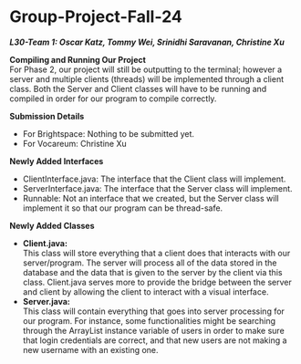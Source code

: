 # Group-Project-Fall-24 <br />
_**L30-Team 1: Oscar Katz, Tommy Wei, Srinidhi Saravanan, Christine Xu**_

**Compiling and Running Our Project** <br />
For Phase 2, our project will still be outputting to the terminal; however a server and multiple clients (threads) will be implemented through a client class. Both the Server and Client classes will have to be running and compiled in order for our program to compile correctly. 

**Submission Details** <br />
- For Brightspace: Nothing to be submitted yet.
- For Vocareum: Christine Xu

**Newly Added Interfaces** <br />
- ClientInterface.java: The interface that the Client class will implement.
- ServerInterface.java: The interface that the Server class will implement.
- Runnable: Not an interface that we created, but the Server class will implement it so that our program can be thread-safe.

**Newly Added Classes** <br />
- **Client.java:** <br />
This class will store everything that a client does that interacts with our server/program. The server will process all of the data stored in the database and the data that is given to the server by the client via this class. Client.java serves more to provide the bridge between the server and client by allowing the client to interact with a visual interface. 
- **Server.java:** <br />
This class will contain everything that goes into server processing for our program. For instance, some functionalities might be searching through the ArrayList instance variable of users in order to make sure that login credentials are correct, and that new users are not making a new username with an existing one. 
